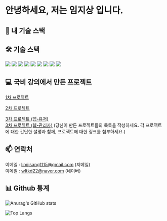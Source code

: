 # 안녕하세요, 저는 임지상 입니다.

## 🚀 내 기술 스택

## 🛠️ 기술 스택

<img src="https://img.shields.io/badge/Java-007396?style=flat-square&logo=Java&logoColor=white"/> <img src="https://img.shields.io/badge/MySQL-4479A1?style=flat-square&logo=MySQL&logoColor=white"/> <img src="https://img.shields.io/badge/SpringBoot-6DB33F?style=flat-square&logo=SpringBoot&logoColor=white"/> <img src="https://img.shields.io/badge/Git-F05032?style=flat-square&logo=Git&logoColor=white"/> <img src="https://img.shields.io/badge/GitHub-181717?style=flat-square&logo=GitHub&logoColor=white"/> <img src="https://img.shields.io/badge/JavaScript-F7DF1E?style=flat-square&logo=JavaScript&logoColor=black"/> <img src="https://img.shields.io/badge/JSP-007396?style=flat-square&logo=Java&logoColor=white"/> <img src="https://img.shields.io/badge/MyBatis-FA8B00?style=flat-square&logo=fire&logoColor=white"/> <img src="https://img.shields.io/badge/JPA-007396?style=flat-square&logo=hibernate&logoColor=white"/> 


<!-- (자신이 능숙하게 다룰 수 있는 기술들을 나열하세요. 예시로는 프로그래밍 언어, 프레임워크, 라이브러리, 데이터베이스 등이 있습니다.) -->
<!-- <img src="https://img.shields.io/badge/Java-007396?style=flat-square&logo=Java&logoColor=white"/> 
<img src="https://img.shields.io/badge/MySQL-4479A1?style=flat-square&logo=MySQL&logoColor=white"/> 
<img src="https://img.shields.io/badge/SpringBoot-6DB33F?style=flat-square&logo=SpringBoot&logoColor=white"/> 
<img src="https://img.shields.io/badge/Git-F05032?style=flat-square&logo=Git&logoColor=white"/> 
<img src="https://img.shields.io/badge/GitHub-181717?style=flat-square&logo=GitHub&logoColor=white"/> 
<img src="https://img.shields.io/badge/JavaScript-F7DF1E?style=flat-square&logo=JavaScript&logoColor=black"/> 
<img src="https://img.shields.io/badge/JSP-007396?style=flat-square&logo=Java&logoColor=white"/> 
<img src="https://img.shields.io/badge/MyBatis-FA8B00?style=flat-square&logo=fire&logoColor=white"/> 
<img src="https://img.shields.io/badge/JPA-007396?style=flat-square&logo=hibernate&logoColor=white"/>  -->

## 💻 국비 강의에서 만든 프로젝트

[1차 프로젝트](https://github.com/tero1115/Springboot-MyBatis-Recruitment-Project)

[2차 프로젝트](https://github.com/tero1115/Springboot-MyBatis-Recruitment-Project-V2-RestAPI)

[3차 프로젝트 (앱-유저)](https://github.com/ReadMeCorporation/user_server_ReadMe) <br>
[3차 프로젝트 (웹-관리자)](https://github.com/ReadMeCorporation/admin_server_ReadMe)
(당신이 만든 프로젝트들의 목록을 작성하세요. 각 프로젝트에 대한 간단한 설명과 함께, 프로젝트에 대한 링크를 첨부하세요.)

## 📫 연락처

이메일 : [limjisang1115@gmail.com](mailto:limjisang1115@gmail.com) (지메일) <br>
이메일 : [wltkd22@naver.com](mailto:wltkd22@naver.com) (네이버)

## 📊 Github 통계

![Anurag's GitHub stats](https://github-readme-stats.vercel.app/api?username=tero1115&&show_icons=true&theme=default)

![Top Langs](https://github-readme-stats.vercel.app/api/top-langs/?username=tero1115&layout=compact)
